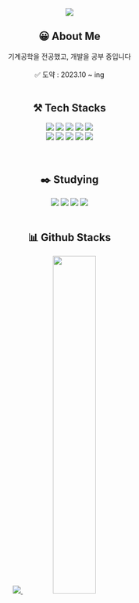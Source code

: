 <div align='center'> 
<img src="https://capsule-render.vercel.app/api?type=venom&color=auto&height=150&section=header&text=Hi!%20I'm%20Hanhee&fontSize=60" />

  ## 😀 About Me
  기계공학을 전공했고, 개발을 공부 중입니다 <br><br>
<span> ✅ 도약 : 2023.10 ~ ing </span><br><br>

  
  ## ⚒️ Tech Stacks 

  <div>
    <img src="https://img.shields.io/badge/HTML5-E34F26?style=for-the-badge&logo=HTML5&logoColor=white">
    <img src="https://img.shields.io/badge/CSS3-1572B6?style=for-the-badge&logo=CSS3&logoColor=white">
    <img src="https://img.shields.io/badge/Javascript-F7DF1E?style=for-the-badge&logo=Javascript&logoColor=white">
    <img src="https://img.shields.io/badge/React-61DAFB?style=for-the-badge&logo=React&logoColor=white">
    <img src="https://img.shields.io/badge/StyledComponents-DB7093?style=for-the-badge&logo=StyledComponents&logoColor=white">
    <br/>
    <img src="https://img.shields.io/badge/Python-3776AB?style=for-the-badge&logo=Python&logoColor=white">
    <img src="https://img.shields.io/badge/Git-F05032?style=for-the-badge&logo=Git&logoColor=white">
    <img src="https://img.shields.io/badge/Github-181717?style=for-the-badge&logo=Github&logoColor=white">
    <img src="https://img.shields.io/badge/Figma-F24E1E?style=for-the-badge&logo=Figma&logoColor=white">
    <img src="https://img.shields.io/badge/Notion-000000?style=for-the-badge&logo=Notion&logoColor=white">
  </div><br><br>
  
  ## ✒️ Studying
 <img src="https://img.shields.io/badge/Next.js-000000?style=for-the-badge&logo=Next.js&logoColor=white">
          <img src="https://img.shields.io/badge/Node.js-339933?style=for-the-badge&logo=Node.js&logoColor=white">
          <img src="https://img.shields.io/badge/MySQL-4479A1?style=for-the-badge&logo=MySQL&logoColor=white">
          <img src="https://img.shields.io/badge/ReactNative-61DAFB?style=for-the-badge&logo=React&logoColor=white">
    <br><br>

  ## 📊 Github Stacks 
  <a href="s">
    <img src="https://github-readme-stats.vercel.app/api/top-langs/?username=hanheel&layout=compact&theme=tokyonight" />
  </a>
  <a href="s">
    <img src="https://github-readme-stats.vercel.app/api?username=hanheel&theme=tokyonight&show_icons=true" width="42%" />
  </a>
</div>
